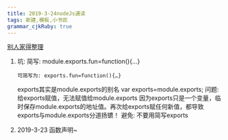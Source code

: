 ```yaml
---
title: 2019-3-24nodeJs通读
tags: 新建,模板,小书匠
grammar_cjkRuby: true
---
```



[别人家得整理](https://segmentfault.com/a/1190000014534808)

1. 坑: 简写: module.exports.fun=function(){…}

       可简写为: exports.fun=function(){…}
   exports其实是module.exports的别名
   var exports=module.exports;
问题: 给exports赋值，无法赋值给module.exports
   因为exports只是一个变量，临时保存module.exports的地址值。再次给exports赋任何新值，都导致exports与module.exports分道扬镳！
避免: 不要用简写exports

2. 2019-3-23 函数声明~